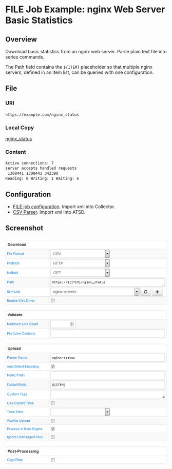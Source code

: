 # FILE Job Example: nginx Web Server Basic Statistics

## Overview

Download basic statistics from an nginx web server. Parse plain text file into series commands.

The Path field contains the `${ITEM}` placeholder so that multiple nginx servers, defined in an item list, can be queried with one configuration.

## File

### URI

`https://example.com/nginx_status`

### Local Copy

[nginx_status](nginx_status)

### Content

```ls
Active connections: 7
server accepts handled requests
 1308441 1308441 342390
Reading: 0 Writing: 1 Waiting: 6
```

## Configuration

* [FILE job configuration](nginx-job.xml). Import xml into Collector.
* [CSV Parser](nginx-parser.xml). Import xml into ATSD.

## Screenshot

![Job Screenshot](./nginx-config.png)

